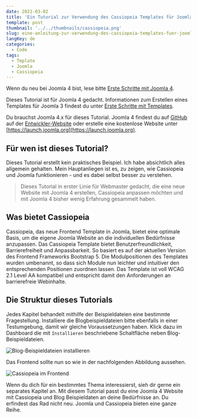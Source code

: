 ```yaml
---
date: 2021-03-02
title: 'Ein Tutorial zur Verwendung des Cassiopeia Templates für Joomla 4 - für barrierefreies und responsives Web Design'
template: post
thumbnail: '../../thumbnails/cassiopeia.png'
slug: eine-anleitung-zur-verwendung-des-cassiopeia-templates-fuer-joomla-4-vorwort
langKey: de
categories:
  - Code
tags:
  - Tmplate
  - Joomla
  - Cassiopeia
---
```


Wenn du neu bei Joomla 4 bist, lese bitte [Erste Schritte mit Joomla 4](https://docs.joomla.org/J4.x:Getting_Started_with_Joomla/de).

Dieses Tutorial ist für Joomla 4 gedacht. Informationen zum Erstellen eines Templates für Joomla 3 findest du unter [Erste Schritte mit Templates](https://docs.joomla.org/J3.x:Getting_Started_with_Templates/de).

Du brauchst Joomla 4.x für dieses Tutorial. Joomla 4 findest du auf [GitHub](https://github.com/joomla/joomla-cms/tags) auf der [Entwickler-Website](https://developer.joomla.org/nightly-builds.html) oder erstelle eine kostenlose Website unter [https://launch.joomla.org](https://launch.joomla.org).

## Für wen ist dieses Tutorial?

Dieses Tutorial erstellt kein praktisches Beispiel. Ich habe absichtlich alles allgemein gehalten. Mein Hauptanliegen ist es, zu zeigen, wie Cassiopeia und Joomla funktionieren - und es dabei selbst besser zu verstehen.

> Dieses Tutorial in erster Linie für Webmaster gedacht, die eine neue Website mit Joomla 4 erstellen, Cassiopeia anpassen möchten und mit Joomla 4 bisher wenig Erfahrung gesammelt haben.

## Was bietet Cassiopeia

Cassiopeia, das neue Frontend Template in Joomla, bietet eine optimale Basis, um die eigene Joomla Website an die individuellen Bedürfnisse anzupassen. Das Cassiopeia Template bietet Benutzerfreundlichkeit, Barrierefreiheit und Anpassbarkeit. So basiert es auf der aktuellen Version des Frontend Frameworks Bootstrap 5. Die Modulpositionen des Templates wurden umbenannt, so dass sich Module nun leichter und intuitiver den entsprechenden Positionen zuordnen lassen. Das Template ist voll WCAG 2.1 Level AA kompatibel und entspricht damit den Anforderungen an barrierefreie Webinhalte.

## Die Struktur dieses Tutorials

Jedes Kapitel behandelt mithilfe der Beispieldateien eine bestimmte Fragestellung. Installiere die Blogbeispieldateien bitte ebenfalls in einer Testumgebung, damit wir gleiche Voraussetzungen haben. Klick dazu im Dashboard die mit `Installieren` beschriebene Schaltfläche neben Blog-Beispieldateien.

![Blog-Beispieldateien installieren](/images/c11.png)

Das Frontend sollte nun so wie in der nachfolgenden Abbildung aussehen.

![Cassiopeia im Frontend](/images/c12.png)

Wenn du dich für ein bestimmtes Thema interessierst, sieh dir gerne ein separates Kapitel an. Mit diesem Tutorial passt du eine Joomla 4 Website mit Cassiopeia und Blog Beispieldaten an deine Bedürfnisse an. Du erfindest das Rad nicht neu. Joomla und Cassiopeia bieten eine ganze Reihe.
<img src="https://vg04.met.vgwort.de/na/d4d1799b213c4917a04933b26e652c04" width="1" height="1" alt="">
